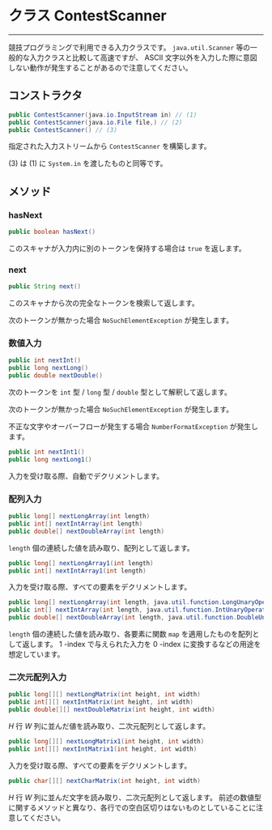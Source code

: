 # クラス ContestScanner
- - -

競技プログラミングで利用できる入力クラスです。
`java.util.Scanner` 等の一般的な入力クラスと比較して高速ですが、 ASCII 文字以外を入力した際に意図しない動作が発生することがあるので注意してください。

## コンストラクタ

```java
public ContestScanner(java.io.InputStream in) // (1)
public ContestScanner(java.io.File file,) // (2)
public ContestScanner() // (3)
```
指定された入力ストリームから `ContestScanner` を構築します。

$(3)$ は $(1)$ に `System.in` を渡したものと同等です。

## メソッド

### hasNext
```java
public boolean hasNext()
```
このスキャナが入力内に別のトークンを保持する場合は `true` を返します。

### next
```java
public String next()
```
このスキャナから次の完全なトークンを検索して返します。

次のトークンが無かった場合 `NoSuchElementException` が発生します。

### 数値入力
```java
public int nextInt()
public long nextLong()
public double nextDouble()
```
次のトークンを `int` 型 / `long` 型 / `double` 型として解釈して返します。

次のトークンが無かった場合 `NoSuchElementException` が発生します。

不正な文字やオーバーフローが発生する場合 `NumberFormatException` が発生します。

```java
public int nextInt1()
public long nextLong1()
```
入力を受け取る際、自動でデクリメントします。

### 配列入力
```java
public long[] nextLongArray(int length)
public int[] nextIntArray(int length)
public double[] nextDoubleArray(int length)
```
`length` 個の連続した値を読み取り、配列として返します。

```java
public long[] nextLongArray1(int length)
public int[] nextIntArray1(int length)
```
入力を受け取る際、すべての要素をデクリメントします。

```java
public long[] nextLongArray(int length, java.util.function.LongUnaryOperator map)
public int[] nextIntArray(int length, java.util.function.IntUnaryOperator map)
public double[] nextDoubleArray(int length, java.util.function.DoubleUnaryOperator map)
```
`length` 個の連続した値を読み取り、各要素に関数 `map` を適用したものを配列として返します。
$1$ -index で与えられた入力を $0$ -index に変換するなどの用途を想定しています。

### 二次元配列入力
```java
public long[][] nextLongMatrix(int height, int width)
public int[][] nextIntMatrix(int height, int width)
public double[][] nextDoubleMatrix(int height, int width)
```
$H$ 行 $W$ 列に並んだ値を読み取り、二次元配列として返します。

```java
public long[][] nextLongMatrix1(int height, int width)
public int[][] nextIntMatrix1(int height, int width)
```
入力を受け取る際、すべての要素をデクリメントします。

```java
public char[][] nextCharMatrix(int height, int width)
```
$H$ 行 $W$ 列に並んだ文字を読み取り、二次元配列として返します。
前述の数値型に関するメソッドと異なり、各行での空白区切りはないものとしていることに注意してください。

